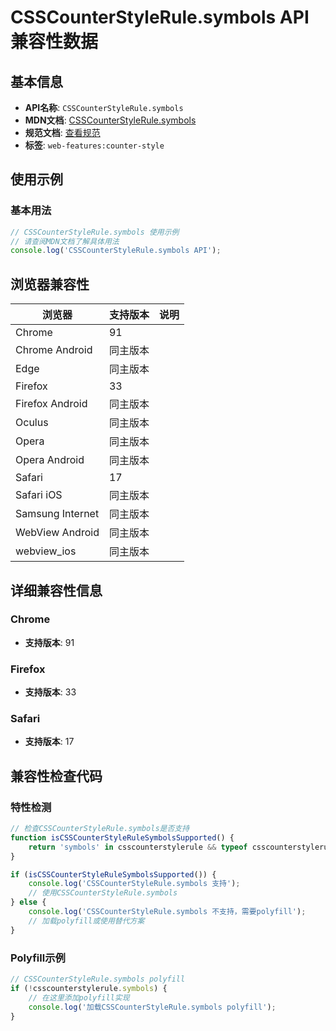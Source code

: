 # CSSCounterStyleRule.symbols API 兼容性数据

## 基本信息

- **API名称**: `CSSCounterStyleRule.symbols`
- **MDN文档**: [CSSCounterStyleRule.symbols](https://developer.mozilla.org/docs/Web/API/CSSCounterStyleRule/symbols)
- **规范文档**: [查看规范](https://drafts.csswg.org/css-counter-styles/#dom-csscounterstylerule-symbols)
- **标签**: `web-features:counter-style`

## 使用示例

### 基本用法

```javascript
// CSSCounterStyleRule.symbols 使用示例
// 请查阅MDN文档了解具体用法
console.log('CSSCounterStyleRule.symbols API');
```

## 浏览器兼容性

| 浏览器 | 支持版本 | 说明 |
|--------|----------|------|
| Chrome | 91 |  |
| Chrome Android | 同主版本 |  |
| Edge | 同主版本 |  |
| Firefox | 33 |  |
| Firefox Android | 同主版本 |  |
| Oculus | 同主版本 |  |
| Opera | 同主版本 |  |
| Opera Android | 同主版本 |  |
| Safari | 17 |  |
| Safari iOS | 同主版本 |  |
| Samsung Internet | 同主版本 |  |
| WebView Android | 同主版本 |  |
| webview_ios | 同主版本 |  |

## 详细兼容性信息

### Chrome

- **支持版本**: 91

### Firefox

- **支持版本**: 33

### Safari

- **支持版本**: 17

## 兼容性检查代码

### 特性检测

```javascript
// 检查CSSCounterStyleRule.symbols是否支持
function isCSSCounterStyleRuleSymbolsSupported() {
    return 'symbols' in csscounterstylerule && typeof csscounterstylerule.symbols === 'function';
}

if (isCSSCounterStyleRuleSymbolsSupported()) {
    console.log('CSSCounterStyleRule.symbols 支持');
    // 使用CSSCounterStyleRule.symbols
} else {
    console.log('CSSCounterStyleRule.symbols 不支持，需要polyfill');
    // 加载polyfill或使用替代方案
}
```

### Polyfill示例

```javascript
// CSSCounterStyleRule.symbols polyfill
if (!csscounterstylerule.symbols) {
    // 在这里添加polyfill实现
    console.log('加载CSSCounterStyleRule.symbols polyfill');
}
```

